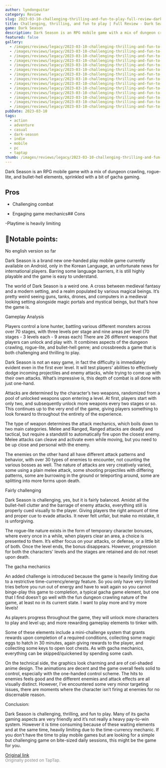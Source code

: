```yaml
---
author: lyndonguitar
category: Review
slug: 2023-03-10-challenging-thrilling-and-fun-to-play-full-review-dark-season
title: Challenging, thrilling, and fun to play | Full Review - Dark Season
game: Dark Season
description: Dark Season is an RPG mobile game with a mix of dungeon crawling, rogue-lite, and bullet-hell elements, sprinkled with a bit of gacha gaming.
featured: false
gallery:
  - /images/reviews/legacy/2023-03-10-challenging-thrilling-and-fun-to-play--full-review---dark-season-0.avif
  - /images/reviews/legacy/2023-03-10-challenging-thrilling-and-fun-to-play--full-review---dark-season-1.avif
  - /images/reviews/legacy/2023-03-10-challenging-thrilling-and-fun-to-play--full-review---dark-season-2.avif
  - /images/reviews/legacy/2023-03-10-challenging-thrilling-and-fun-to-play--full-review---dark-season-3.avif
  - /images/reviews/legacy/2023-03-10-challenging-thrilling-and-fun-to-play--full-review---dark-season-4.avif
  - /images/reviews/legacy/2023-03-10-challenging-thrilling-and-fun-to-play--full-review---dark-season-5.avif
  - /images/reviews/legacy/2023-03-10-challenging-thrilling-and-fun-to-play--full-review---dark-season-6.avif
  - /images/reviews/legacy/2023-03-10-challenging-thrilling-and-fun-to-play--full-review---dark-season-7.avif
  - /images/reviews/legacy/2023-03-10-challenging-thrilling-and-fun-to-play--full-review---dark-season-8.avif
  - /images/reviews/legacy/2023-03-10-challenging-thrilling-and-fun-to-play--full-review---dark-season-9.avif
  - /images/reviews/legacy/2023-03-10-challenging-thrilling-and-fun-to-play--full-review---dark-season-10.avif
  - /images/reviews/legacy/2023-03-10-challenging-thrilling-and-fun-to-play--full-review---dark-season-11.avif
  - /images/reviews/legacy/2023-03-10-challenging-thrilling-and-fun-to-play--full-review---dark-season-12.avif
  - /images/reviews/legacy/2023-03-10-challenging-thrilling-and-fun-to-play--full-review---dark-season-13.avif
pubDate: 2023-03-10
tags:
  - action
  - adventure
  - casual
  - dark-season
  - indie
  - mobile
  - pc
  - taptap
thumb: /images/reviews/legacy/2023-03-10-challenging-thrilling-and-fun-to-play--full-review---dark-season-0.avif
---
```


Dark Season is an RPG mobile game with a mix of dungeon crawling, rogue-lite, and bullet-hell elements, sprinkled with a bit of gacha gaming.




## Pros



- Challenging combat


- Engaging game mechanics## Cons


-Playtime is heavily limiting


## 📝Notable points:

No english version so far

Dark Season is a brand new one-handed play mobile game currently available on Android, only in the Korean Language, an unfortunate news for international players. Barring some language barriers, it is still highly playable and the game is easy to understand.

The world of Dark Season is a weird one. A cross between medieval fantasy and a modern setting, and a realm populated by various magical beings. It’s pretty weird seeing guns, tanks, drones, and computers in a medieval looking setting alongside magic portals and mystical beings, but that’s how the game is.

Gameplay Analysis

Players control a lone hunter, battling various different monsters across over 70 stages, with three levels per stage and nine areas per level (70 stages - 3 levels each  - 9 areas each) There are 26 different weapons that players can unlock and play with. It combines aspects of the dungeon crawling, rogue-lite, and bullet-hell genre; and crossbreeds a game that is both challenging and thrilling to play.

Dark Season is not an easy game, in fact the difficulty is immediately evident even in the first ever level. It will test players' abilities to effectively dodge incoming projectiles and enemy attacks, while trying to come up with their own attacks. What’s impressive is, this depth of combat is all done with just one-hand.

Attacks are determined by the character’s two weapons, randomized from a pool of unlocked weapons upon entering a level. At first, players start with only two, and subsequently unlock more weapons every two stages or so. This continues up to the very end of the game, giving players something to look forward to throughout the entirety of the experience.

The type of weapon determines the attack mechanics, which boils down to two main categories. Melee and Ranged, Ranged attacks are deadly and tactical, but require a standstill to automatically fire upon the closest enemy. Melee attacks can cleave and activate even while moving, but you need to be up close and personal with the enemy.

The enemies on the other hand all have different attack patterns and behavior, with over 30 types of enemies to encounter, not counting the various bosses as well. The nature of attacks are very creatively varied, some using a plain melee attack, some shooting projectiles with differing patterns, some are burrowing in the ground or teleporting around, some are splitting into more forms upon death.

Fairly challenging

Dark Season is challenging, yes, but it is fairly balanced. Amidst all the bullet-hell clutter and the barrage of enemy attacks, everything still is properly cued visually to the player. Giving players the right amount of time and proper cue to evade attacks. It never felt unfair, but make no mistake, it is unforgiving.

The rogue-lite nature exists in the form of temporary character bonuses, where every once in a while, when players clear an area, a choice is presented to them. It’s either focus on your attacks, or defense, or a little bit of both. Once the level ends, the bonus disappears. However, progression for both the characters' levels and the stages are retained and do not reset upon death.

The gacha mechanics

An added challenge is introduced because the game is heavily limiting due to a restrictive time-currency/energy feature. So you only have very limited tries before you run out of energy and have to wait again so you cannot binge-play this game to completion, a typical gacha game element, but one that I find doesn’t go well with the fun dungeon crawling nature of the game, at least no in its current state. I want to play more and try more levels!

As players progress throughout the game, they will unlock more characters to play and level up; and more rewarding gameplay elements to tinker with.

Some of these elements include a mini-challenge system that grants rewards upon completion of a required conditions, collecting some magic eggs to hatch in 30 minutes, again giving rewards to the player, and collecting some keys to open loot chests. As with gacha mechanics, everything can be skipped/quickened by spending some cash.

On the technical side, the graphics look charming and are of cel-shaded anime design. The animations are decent and the game overall feels solid to control, especially with the one-handed control scheme. The hits to enemies feels good and the different enemies and attack effects are all visually distinct. However, I’ve encountered some very minor targeting issues, there are moments where the character isn’t firing at enemies for no discernable reason.

Conclusion:

Dark Season is challenging, thrilling, and fun to play. Many of its gacha gaming aspects are very friendly and it’s not really a heavy pay-to-win system. However it is time consuming because of these waiting elements and at the same time, heavily limiting due to the time-currency mechanic. If you don't have the time to play mobile games but are looking for a simple but challenging game on bite-sized daily sessions, this might be the game for you.

[Original link](https://www.taptap.io/post/4758248)<br><span style="font-size: 0.95em; color: #888;">Originally posted on TapTap.</span>